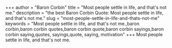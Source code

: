 +++
author = "Baron Corbin"
title = "Most people settle in life, and that's not me."
description = "the best Baron Corbin Quote: Most people settle in life, and that's not me."
slug = "most-people-settle-in-life-and-thats-not-me"
keywords = "Most people settle in life, and that's not me.,baron corbin,baron corbin quotes,baron corbin quote,baron corbin sayings,baron corbin saying,quotes, sayings,quote, saying, motivation"
+++
Most people settle in life, and that's not me.
